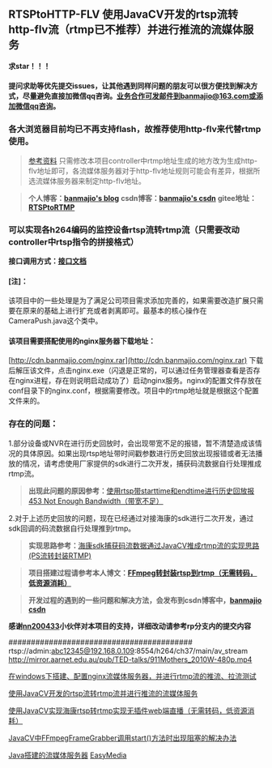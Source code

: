 ## RTSPtoHTTP-FLV 使用JavaCV开发的rtsp流转http-flv流（rtmp已不推荐）并进行推流的流媒体服务

**求star！！！**

#### 提问求助等优先提交issues，让其他遇到同样问题的朋友可以很方便找到解决方式，尽量避免直接加微信qq咨询。业务合作可发邮件到banmajio@163.com或添加微信qq咨询。

### 各大浏览器目前均已不再支持flash，故推荐使用http-flv来代替rtmp使用。
>[参考资料](https://blog.csdn.net/weixin_40777510/article/details/106693408)
>只需修改本项目controller中rtmp地址生成的地方改为生成http-flv地址即可，各流媒体服务器对于http-flv地址规则可能会有差异，根据所选流媒体服务器来制定http-flv地址。

>**个人博客：[banmajio's blog](https://www.banmajio.com/)**
>**csdn博客：[banmajio's csdn](https://blog.csdn.net/weixin_40777510)**
>**gitee地址：[RTSPtoRTMP](https://gitee.com/banmajio/RTSPtoRTMP)**

### 可以实现各h264编码的监控设备rtsp流转rtmp流（只需要改动controller中rtsp指令的拼接格式）

**接口调用方式：[接口文档](https://github.com/banmajio/RTSPtoRTMP/wiki/%E6%8E%A5%E5%8F%A3%E6%96%87%E6%A1%A3)**

#### [注]：
该项目中的一些处理是为了满足公司项目需求添加完善的，如果需要改造扩展只需要在原来的基础上进行扩充或者剥离即可。最基本的核心操作在CameraPush.java这个类中。

#### 该项目需要搭配使用的nginx服务器下载地址：
[http://cdn.banmajio.com/nginx.rar](http://cdn.banmajio.com/nginx.rar)
下载后解压该文件，点击nginx.exe（闪退是正常的，可以通过任务管理器查看是否存在nginx进程，存在则说明启动成功了）启动nginx服务。nginx的配置文件存放在conf目录下的nginx.conf，根据需要修改。项目中的rtmp地址就是根据这个配置文件来的。

### 存在的问题：
1.部分设备或NVR在进行历史回放时，会出现带宽不足的报错，暂不清楚造成该情况的具体原因。如果出现rtsp地址带时间戳参数进行历史回放出现报错或者无法播放的情况，请考虑使用厂家提供的sdk进行二次开发，捕获码流数据自行处理推成rtmp流。
>**出现此问题的原因参考：**[使用rtsp带starttime和endtime进行历史回放报453 Not Enough Bandwidth（带宽不足）](https://blog.csdn.net/weixin_40777510/article/details/106802234) 

2.对于上述历史回放的问题，现在已经通过对接海康的sdk进行二次开发，通过sdk回调的码流数据自行处理推到rtmp。
>**实现思路参考：**[海康sdk捕获码流数据通过JavaCV推成rtmp流的实现思路(PS流转封装RTMP)](https://blog.csdn.net/weixin_40777510/article/details/105840823)

>**项目搭建过程请参考本人博文：[FFmpeg转封装rtsp到rtmp（无需转码，低资源消耗）](https://www.banmajio.com/post/638986b0.html#more)**

>**开发过程的遇到的一些问题和解决方法，会发布到csdn博客中，[banmajio csdn](https://blog.csdn.net/weixin_40777510)**

**感谢[nn200433](https://github.com/nn200433)小伙伴对本项目的支持，详细改动请参考rp分支内的提交内容**

#########################################
rtsp://admin:abc12345@192.168.0.109:8554/h264/ch37/main/av_stream
http://mirror.aarnet.edu.au/pub/TED-talks/911Mothers_2010W-480p.mp4

[在windows下搭建、配置nginx流媒体服务器，并进行rtmp流的推流、拉流测试](https://blog.csdn.net/u014552102/article/details/100906058)

[使用JavaCV开发的rtsp流转rtmp流并进行推流的流媒体服务](https://gitee.com/banmajio/RTSPtoHTTP-FLV/blob/master/README.md)

[使用JavaCV实现海康rtsp转rtmp实现无插件web端直播（无需转码，低资源消耗）](https://blog.csdn.net/weixin_40777510/article/details/103764198?ops_request_misc=%257B%2522request%255Fid%2522%253A%2522166711325416782391821243%2522%252C%2522scm%2522%253A%252220140713.130102334.pc%255Fblog.%2522%257D&request_id=166711325416782391821243&biz_id=0&utm_medium=distribute.pc_search_result.none-task-blog-2~blog~first_rank_ecpm_v1~rank_v31_ecpm-1-103764198-null-null.nonecase&utm_term=nginx&spm=1018.2226.3001.4450)

[JavaCV中FFmpegFrameGrabber调用start()方法时出现阻塞的解决办法](https://blog.csdn.net/weixin_40777510/article/details/103808399)

[Java搭建的流媒体服务器](https://gitee.com/yefengr/astream/tree/master)
[EasyMedia](https://gitee.com/52jian/EasyMedia)

